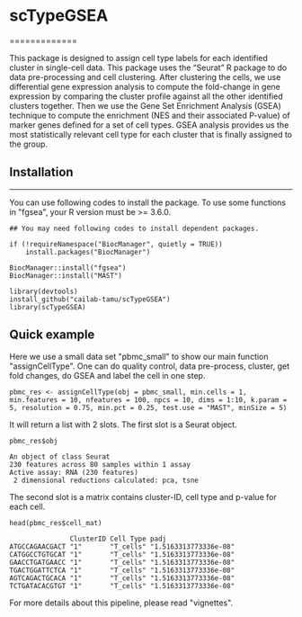 # scTypeGSEA
=============

This package is designed to assign cell type labels for each identified cluster in single-cell data. This package uses the “Seurat” R package to do data pre-processing and cell clustering. After clustering the cells, we use differential gene expression analysis to compute the fold-change in gene expression by comparing the cluster profile against all the other identified clusters together. Then we use the Gene Set Enrichment Analysis (GSEA) technique to compute the enrichment (NES and their associated P-value) of marker genes defined for a set of cell types. GSEA analysis provides us the most statistically relevant cell type for each cluster that is finally assigned to the group.

## Installation
--------------

You can use following codes to install the package. To use some functions in "fgsea", your R version must be >= 3.6.0.

```{r}
## You may need following codes to install dependent packages.

if (!requireNamespace("BiocManager", quietly = TRUE))
    install.packages("BiocManager")

BiocManager::install("fgsea")
BiocManager::install("MAST")

library(devtools)
install_github("cailab-tamu/scTypeGSEA")
library(scTypeGSEA)
```

## Quick example

Here we use a small data set "pbmc_small" to show our main function "assignCellType". One can do quality control, data pre-process, cluster, get fold changes, do GSEA and label the cell in one step.
```{r}
pbmc_res <- assignCellType(obj = pbmc_small, min.cells = 1, min.features = 10, nfeatures = 100, npcs = 10, dims = 1:10, k.param = 5, resolution = 0.75, min.pct = 0.25, test.use = "MAST", minSize = 5)
```

It will return a list with 2 slots. The first slot is a Seurat object.
```{r}
pbmc_res$obj
```

```
An object of class Seurat 
230 features across 80 samples within 1 assay 
Active assay: RNA (230 features)
 2 dimensional reductions calculated: pca, tsne
```

The second slot is a matrix contains cluster-ID, cell type and p-value for each cell.
```{r}
head(pbmc_res$cell_mat)
```

```
               ClusterID Cell Type padj                 
ATGCCAGAACGACT "1"       "T_cells" "1.5163313773336e-08"
CATGGCCTGTGCAT "1"       "T_cells" "1.5163313773336e-08"
GAACCTGATGAACC "1"       "T_cells" "1.5163313773336e-08"
TGACTGGATTCTCA "1"       "T_cells" "1.5163313773336e-08"
AGTCAGACTGCACA "1"       "T_cells" "1.5163313773336e-08"
TCTGATACACGTGT "1"       "T_cells" "1.5163313773336e-08"
```
For more details about this pipeline, please read "vignettes".





